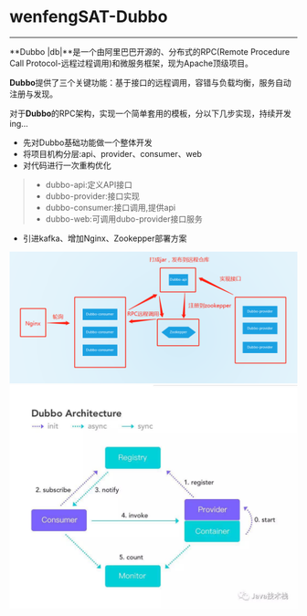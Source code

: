 # wenfengSAT-Dubbo

------

**Dubbo |db|**是一个由阿里巴巴开源的、分布式的RPC(Remote Procedure Call Protocol-远程过程调用)和微服务框架，现为Apache顶级项目。

**Dubbo**提供了三个关键功能：基于接口的远程调用，容错与负载均衡，服务自动注册与发现。

对于**Dubbo**的RPC架构，实现一个简单套用的模板，分以下几步实现，持续开发ing...

* 先对Dubbo基础功能做一个整体开发
* 将项目机构分层:api、provider、consumer、web
* 对代码进行一次重构优化

> * dubbo-api:定义API接口
> * dubbo-provider:接口实现
> * dubbo-consumer:接口调用,提供api
> * dubbo-web:可调用dubo-provider接口服务

* 引进kafka、增加Nginx、Zookepper部署方案

![](image/1.jpg)
![](image/2.jpg)
